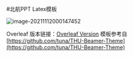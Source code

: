 #北航PPT Latex模板

![image-20211112000147452](https://jaximage-1253102271.cos.ap-beijing.myqcloud.com/uPic/image-20211112000147452.png)

Overleaf 版本链接：[Overleaf Version](https://www.overleaf.com/latex/templates/buaa-beamer-theme/sqsnwgkbxvtx)
模板参考自 [https://github.com/tuna/THU-Beamer-Theme](https://github.com/tuna/THU-Beamer-Theme)

